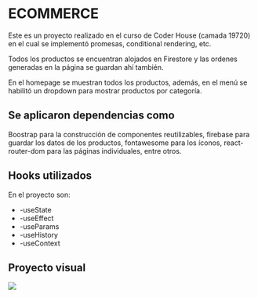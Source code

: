 # ECOMMERCE

Este es un proyecto realizado en el curso de Coder House (camada 19720) en el cual
se implementó promesas, conditional rendering, etc.

Todos los productos se encuentran alojados en Firestore y las ordenes generadas en la página
se guardan ahí también.

En el homepage se muestran todos los productos, además, en el menú se habilitó un dropdown para
mostrar productos por categoría.

## Se aplicaron dependencias como

Boostrap para la construcción de componentes reutilizables, firebase para guardar los datos de los
productos, fontawesome para los íconos, react-router-dom para las páginas individuales, entre otros.

## Hooks utilizados

En el proyecto son:

<ul>
<li>-useState</li>
<li>-useEffect</li>
<li>-useParams</li>
<li>-useHistory</li>
<li>-useContext</li>
</ul>

## Proyecto visual

<img src="images/e-commerce.gif" />
